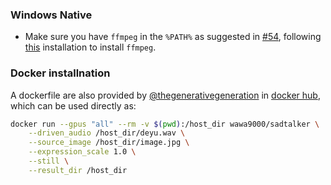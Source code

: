 


### Windows Native

- Make sure you have `ffmpeg` in the `%PATH%` as suggested in [#54](https://github.com/Winfredy/SadTalker/issues/54), following [this](https://www.geeksforgeeks.org/how-to-install-ffmpeg-on-windows/) installation to install `ffmpeg`. 



### Docker installnation

A dockerfile are also provided by [@thegenerativegeneration](https://github.com/thegenerativegeneration) in [docker hub](https://hub.docker.com/repository/docker/wawa9000/sadtalker), which can be used directly as:

```bash
docker run --gpus "all" --rm -v $(pwd):/host_dir wawa9000/sadtalker \
    --driven_audio /host_dir/deyu.wav \
    --source_image /host_dir/image.jpg \
    --expression_scale 1.0 \
    --still \
    --result_dir /host_dir
```

